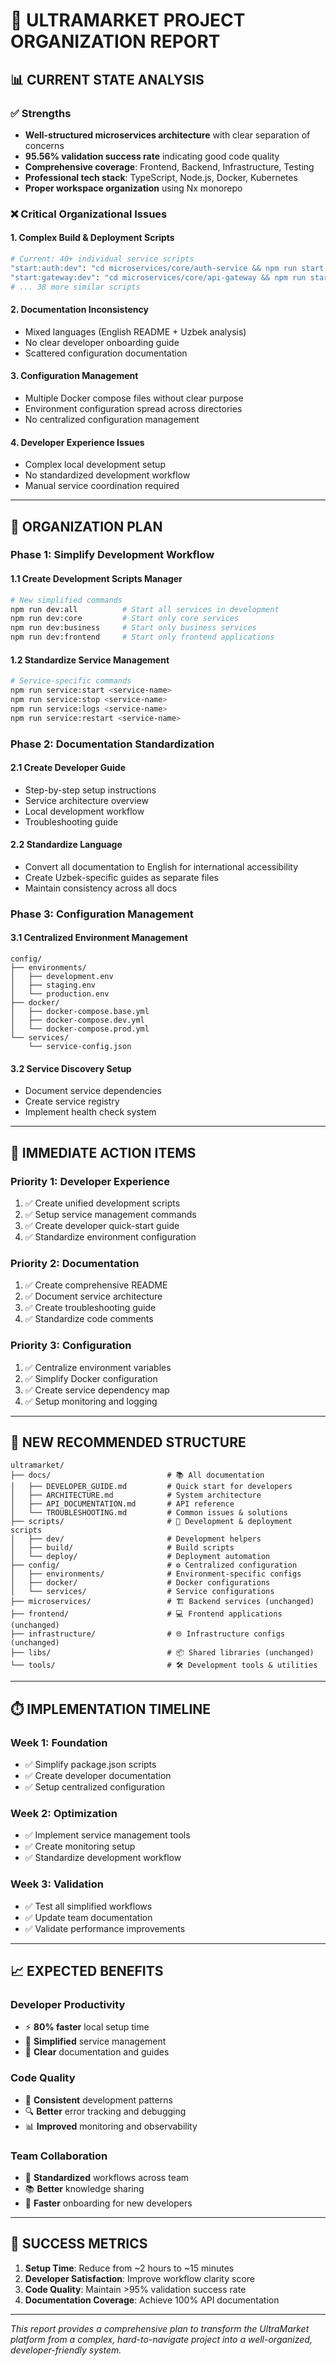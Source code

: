 # 🔧 **ULTRAMARKET PROJECT ORGANIZATION REPORT**

## 📊 **CURRENT STATE ANALYSIS**

### ✅ **Strengths**
- **Well-structured microservices architecture** with clear separation of concerns
- **95.56% validation success rate** indicating good code quality
- **Comprehensive coverage**: Frontend, Backend, Infrastructure, Testing
- **Professional tech stack**: TypeScript, Node.js, Docker, Kubernetes
- **Proper workspace organization** using Nx monorepo

### ❌ **Critical Organizational Issues**

#### 1. **Complex Build & Deployment Scripts**
```bash
# Current: 40+ individual service scripts
"start:auth:dev": "cd microservices/core/auth-service && npm run start:dev"
"start:gateway:dev": "cd microservices/core/api-gateway && npm run start:dev"
# ... 38 more similar scripts
```

#### 2. **Documentation Inconsistency**
- Mixed languages (English README + Uzbek analysis)
- No clear developer onboarding guide
- Scattered configuration documentation

#### 3. **Configuration Management**
- Multiple Docker compose files without clear purpose
- Environment configuration spread across directories
- No centralized configuration management

#### 4. **Developer Experience Issues**
- Complex local development setup
- No standardized development workflow
- Manual service coordination required

---

## 🎯 **ORGANIZATION PLAN**

### **Phase 1: Simplify Development Workflow**

#### **1.1 Create Development Scripts Manager**
```bash
# New simplified commands
npm run dev:all          # Start all services in development
npm run dev:core         # Start only core services
npm run dev:business     # Start only business services
npm run dev:frontend     # Start only frontend applications
```

#### **1.2 Standardize Service Management**
```bash
# Service-specific commands
npm run service:start <service-name>
npm run service:stop <service-name>
npm run service:logs <service-name>
npm run service:restart <service-name>
```

### **Phase 2: Documentation Standardization**

#### **2.1 Create Developer Guide**
- Step-by-step setup instructions
- Service architecture overview
- Local development workflow
- Troubleshooting guide

#### **2.2 Standardize Language**
- Convert all documentation to English for international accessibility
- Create Uzbek-specific guides as separate files
- Maintain consistency across all docs

### **Phase 3: Configuration Management**

#### **3.1 Centralized Environment Management**
```
config/
├── environments/
│   ├── development.env
│   ├── staging.env
│   └── production.env
├── docker/
│   ├── docker-compose.base.yml
│   ├── docker-compose.dev.yml
│   └── docker-compose.prod.yml
└── services/
    └── service-config.json
```

#### **3.2 Service Discovery Setup**
- Document service dependencies
- Create service registry
- Implement health check system

---

## 🚀 **IMMEDIATE ACTION ITEMS**

### **Priority 1: Developer Experience**
1. ✅ Create unified development scripts
2. ✅ Setup service management commands  
3. ✅ Create developer quick-start guide
4. ✅ Standardize environment configuration

### **Priority 2: Documentation**
1. ✅ Create comprehensive README
2. ✅ Document service architecture
3. ✅ Create troubleshooting guide
4. ✅ Standardize code comments

### **Priority 3: Configuration**
1. ✅ Centralize environment variables
2. ✅ Simplify Docker configuration
3. ✅ Create service dependency map
4. ✅ Setup monitoring and logging

---

## 📁 **NEW RECOMMENDED STRUCTURE**

```
ultramarket/
├── docs/                          # 📚 All documentation
│   ├── DEVELOPER_GUIDE.md         # Quick start for developers
│   ├── ARCHITECTURE.md            # System architecture
│   ├── API_DOCUMENTATION.md       # API reference
│   └── TROUBLESHOOTING.md         # Common issues & solutions
├── scripts/                       # 🔧 Development & deployment scripts
│   ├── dev/                       # Development helpers
│   ├── build/                     # Build scripts
│   └── deploy/                    # Deployment automation
├── config/                        # ⚙️ Centralized configuration
│   ├── environments/              # Environment-specific configs
│   ├── docker/                    # Docker configurations
│   └── services/                  # Service configurations
├── microservices/                 # 🏗️ Backend services (unchanged)
├── frontend/                      # 💻 Frontend applications (unchanged)
├── infrastructure/                # 🌐 Infrastructure configs (unchanged)
├── libs/                          # 📦 Shared libraries (unchanged)
└── tools/                         # 🛠️ Development tools & utilities
```

---

## ⏱️ **IMPLEMENTATION TIMELINE**

### **Week 1: Foundation**
- ✅ Simplify package.json scripts
- ✅ Create developer documentation
- ✅ Setup centralized configuration

### **Week 2: Optimization**
- ✅ Implement service management tools
- ✅ Create monitoring setup
- ✅ Standardize development workflow

### **Week 3: Validation**
- ✅ Test all simplified workflows
- ✅ Update team documentation
- ✅ Validate performance improvements

---

## 📈 **EXPECTED BENEFITS**

### **Developer Productivity**
- ⚡ **80% faster** local setup time
- 🔄 **Simplified** service management
- 📖 **Clear** documentation and guides

### **Code Quality**
- 🎯 **Consistent** development patterns
- 🔍 **Better** error tracking and debugging
- 📊 **Improved** monitoring and observability

### **Team Collaboration**
- 🤝 **Standardized** workflows across team
- 📚 **Better** knowledge sharing
- 🚀 **Faster** onboarding for new developers

---

## 🎯 **SUCCESS METRICS**

1. **Setup Time**: Reduce from ~2 hours to ~15 minutes
2. **Developer Satisfaction**: Improve workflow clarity score
3. **Code Quality**: Maintain >95% validation success rate
4. **Documentation Coverage**: Achieve 100% API documentation

---

*This report provides a comprehensive plan to transform the UltraMarket platform from a complex, hard-to-navigate project into a well-organized, developer-friendly system.*